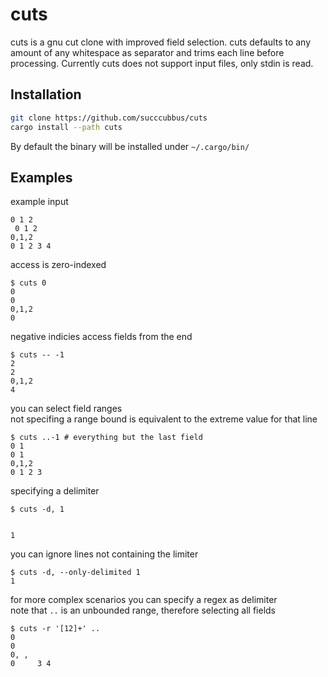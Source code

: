 # cuts

cuts is a gnu cut clone with improved field selection.
cuts defaults to any amount of any whitespace as separator and trims each line before processing.
Currently cuts does not support input files, only stdin is read.

## Installation

```sh
git clone https://github.com/succcubbus/cuts
cargo install --path cuts
```

By default the binary will be installed under `~/.cargo/bin/`

## Examples

example input

```
0 1 2
 0 1 2
0,1,2
0 1 2 3 4
```

access is zero-indexed

```
$ cuts 0
0
0
0,1,2
0
```

negative indicies access fields from the end

```
$ cuts -- -1
2
2
0,1,2
4
```

you can select field ranges  
not specifing a range bound is equivalent to the extreme value for that line

```
$ cuts ..-1 # everything but the last field
0 1
0 1
0,1,2
0 1 2 3
```


specifying a delimiter

```
$ cuts -d, 1


1

```

you can ignore lines not containing the limiter

```
$ cuts -d, --only-delimited 1
1
```

for more complex scenarios you can specify a regex as delimiter  
note that `..` is an unbounded range, therefore selecting all fields

```
$ cuts -r '[12]+' ..
0
0
0, ,
0     3 4
```
